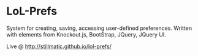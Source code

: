 LoL-Prefs
=========

System for creating, saving, accessing user-defined preferences.
Written with elements from Knockout.js, BootStrap, JQuery, JQuery UI.  

Live @ http://stillmatic.github.io/lol-prefs/
